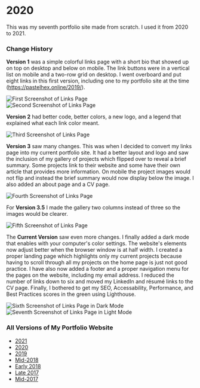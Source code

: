 # 2020
This was my seventh portfolio site made from scratch. I used it from 2020 to 2021.

<h3>Change History</h3>
<p><strong>Version 1</strong> was a simple colorful links page with a short bio that showed up on top on desktop and below on mobile. The link buttons were in a vertical list on mobile and a two-row grid on desktop. I went overboard and put eight links in this first version, including one to my portfolio site at the time (<a href="https://pastelhex.online/2019/" target="_blank">https://pastelhex.online/2019/</a>).</p>
<img src="https://pastelhex.online/img/linkspage.jpg" alt="First Screenshot of Links Page" class="img-fluid"/>
<br>
<img src="https://pastelhex.online/img/links-page-v1.jpg" alt="Second Screenshot of Links Page" class="img-fluid"/>
<p><strong>Version 2</strong> had better code, better colors, a new logo, and a legend that explained what each link color meant.</p>
<img src="https://pastelhex.online/img/links-page-v2.png" alt="Third Screenshot of Links Page" class="img-fluid"/>
<p><strong>Version 3</strong> saw many changes. This was when I decided to convert my links page into my current portfolio site. It had a better layout and logo and saw the inclusion of my gallery of projects which flipped over to reveal a brief summary. Some projects link to their website and some have their own article that provides more information. On mobile the project images would not flip and instead the brief summary would now display below the image. I also added an about page and a CV page.</p>
<img src="https://pastelhex.online/img/links-page-v3-long-v1.png" alt="Fourth Screenshot of Links Page" class="img-fluid"/>
<p>For <strong>Version 3.5</strong> I made the gallery two columns instead of three so the images would be clearer.</p>
<img src="https://pastelhex.online/img/links-page-v3-long-v2.png" alt="Fifth Screenshot of Links Page" class="img-fluid"/>
<p>The <strong>Current Version</strong> saw even more changes. I finally added a dark mode that enables with your computer's color settings. The website's elements now adjust better when the browser window is at half width. I created a proper landing page which highlights only my current projects because having to scroll through all my projects on the home page is just not good practice. I have also now added a footer and a proper navigation menu for the pages on the website, including my email address. I reduced the number of links down to six and moved my LinkedIn and résumé links to the CV page. Finally, I bothered to get my SEO, Accessability, Performance, and Best Practices scores in the green using Lighthouse.</p>
<img src="https://pastelhex.online/img/links-page-v4-dark.png" alt="Sixth Screenshot of Links Page in Dark Mode" class="img-fluid"/>
<br>
<img src="https://pastelhex.online/img/links-page-v4-light.png" alt="Seventh Screenshot of Links Page in Light Mode" class="img-fluid"/>

### All Versions of My Portfolio Website

- [2021](https://github.com/pastelhex97/pastelhex97.github.io)
- [2020](https://github.com/pastelhex97/2020)
- [2019](https://github.com/pastelhex97/2019)
- [Mid-2018](https://github.com/pastelhex97/mid-2018)
- [Early 2018](https://github.com/pastelhex97/early-2018)
- [Late 2017](https://github.com/pastelhex97/late-2017)
- [Mid-2017](https://github.com/pastelhex97/mid-2017)
